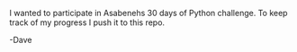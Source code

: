 I wanted to participate in Asabenehs 30 days of Python challenge.
To keep track of my progress I push it to this repo.

-Dave
